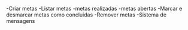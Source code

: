 -Criar metas
-Listar metas
    -metas realizadas
    -metas abertas
-Marcar e desmarcar metas como concluidas
-Remover metas
-Sistema de mensagens
